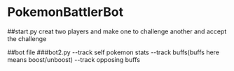 # PokemonBattlerBot

##start.py
creat two players and make one to challenge another and accept the challenge

##bot file
###bot2.py
--track self pokemon stats
--track buffs(buffs here means boost/unboost)
--track opposing buffs
